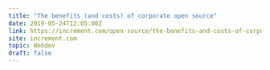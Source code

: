 ```yaml
---
title: "The benefits (and costs) of corporate open source"
date: 2019-05-24T12:05:00Z
link: https://increment.com/open-source/the-benefits-and-costs-of-corporate-open-source/?utm_medium=RSS&utm_source=hune
site: increment.com
topic: Webdev
draft: false
---
```

